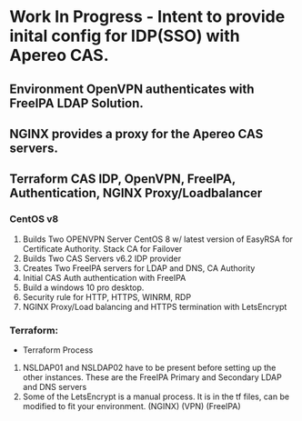 # Work In Progress - Intent to provide inital config for  IDP(SSO) with Apereo CAS.
## Environment OpenVPN authenticates with FreeIPA LDAP Solution.
## NGINX provides a proxy for the Apereo CAS servers.  

## Terraform CAS IDP, OpenVPN, FreeIPA, Authentication, NGINX Proxy/Loadbalancer
### CentOS v8 


1. Builds Two OPENVPN Server CentOS 8 w/ latest version of EasyRSA for Certificate Authority. Stack CA for Failover
2. Builds Two CAS Servers v6.2 IDP provider
3. Creates Two FreeIPA servers for LDAP and DNS, CA Authority
4. Initial CAS Auth authentication with FreeIPA
6. Build a windows 10 pro desktop. 
7. Security rule for HTTP, HTTPS, WINRM, RDP
8. NGINX Proxy/Load balancing and HTTPS termination with LetsEncrypt

### Terraform:

* Terraform Process
1. NSLDAP01 and NSLDAP02 have to be present before setting up the other instances. These are the FreeIPA Primary and Secondary LDAP and DNS servers
2. Some of the LetsEncrypt is a manual process. It is in the tf files, can be modified to fit your environment. (NGINX) (VPN) (FreeIPA)
### 
